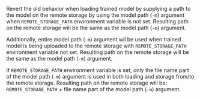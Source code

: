 Revert the old behavior when loading trained model by supplying a path to the model on the remote storage
by using the model path (`-m`) argument when `REMOTE_STORAGE_PATH` environment variable is not set.
Resulting path on the remote storage will be the same as the model path (`-m`) argument.

Additionally, entire model path (`-m`) argument wil be used when trained model is being uploaded to the 
remote storage with `REMOTE_STORAGE_PATH` environment variable not set.
Resulting path on the remote storage will be the same as the model path (`-m`) argument.

If `REMOTE_STORAGE_PATH` environment variable is set, only the file name part of the model path (`-m`) argument
is used in both loading and storage from/to the remote storage. Resulting path on the remote storage will be:
`REMOTE_STORAGE_PATH` + file name part of the model path (`-m`) argument.
